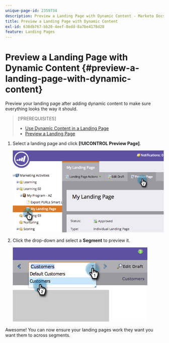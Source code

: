 ```yaml
---
unique-page-id: 2359734
description: Preview a Landing Page with Dynamic Content - Marketo Docs - Product Documentation
title: Preview a Landing Page with Dynamic Content
exl-id: 638db767-bb20-4eef-8edd-8a7be4178d28
feature: Landing Pages
---
```

# Preview a Landing Page with Dynamic Content {#preview-a-landing-page-with-dynamic-content}

Preview your landing page after adding dynamic content to make sure everything looks the way it should.

>[!PREREQUISITES]
>
>* [Use Dynamic Content in a Landing Page](/help/marketo/product-docs/demand-generation/landing-pages/personalizing-landing-pages/use-dynamic-content-in-a-landing-page.md)
>* [Preview a Landing Page](/help/marketo/product-docs/demand-generation/landing-pages/landing-page-actions/preview-a-landing-page.md)

1. Select a landing page and click **[!UICONTROL Preview Page]**.

   ![](assets/image2014-9-17-16-3a9-3a55.png)

1. Click the drop-down and select a **Segment** to preview it.

   ![](assets/image2014-9-25-15-3a34-3a40.png)

Awesome! You can now ensure your landing pages work they want you want them to across segments.
